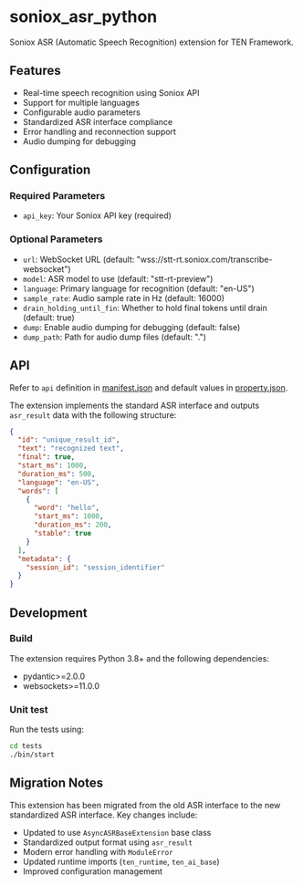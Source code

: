 # soniox_asr_python

Soniox ASR (Automatic Speech Recognition) extension for TEN Framework.

## Features

- Real-time speech recognition using Soniox API
- Support for multiple languages
- Configurable audio parameters
- Standardized ASR interface compliance
- Error handling and reconnection support
- Audio dumping for debugging

## Configuration

### Required Parameters

- `api_key`: Your Soniox API key (required)

### Optional Parameters

- `url`: WebSocket URL (default: "wss://stt-rt.soniox.com/transcribe-websocket")
- `model`: ASR model to use (default: "stt-rt-preview")
- `language`: Primary language for recognition (default: "en-US")
- `sample_rate`: Audio sample rate in Hz (default: 16000)
- `drain_holding_until_fin`: Whether to hold final tokens until drain (default: true)
- `dump`: Enable audio dumping for debugging (default: false)
- `dump_path`: Path for audio dump files (default: ".")

## API

Refer to `api` definition in [manifest.json](manifest.json) and default values in [property.json](property.json).

The extension implements the standard ASR interface and outputs `asr_result` data with the following structure:

```json
{
  "id": "unique_result_id",
  "text": "recognized text",
  "final": true,
  "start_ms": 1000,
  "duration_ms": 500,
  "language": "en-US",
  "words": [
    {
      "word": "hello",
      "start_ms": 1000,
      "duration_ms": 200,
      "stable": true
    }
  ],
  "metadata": {
    "session_id": "session_identifier"
  }
}
```

## Development

### Build

The extension requires Python 3.8+ and the following dependencies:
- pydantic>=2.0.0
- websockets>=11.0.0

### Unit test

Run the tests using:
```bash
cd tests
./bin/start
```

## Migration Notes

This extension has been migrated from the old ASR interface to the new standardized ASR interface. Key changes include:

- Updated to use `AsyncASRBaseExtension` base class
- Standardized output format using `asr_result`
- Modern error handling with `ModuleError`
- Updated runtime imports (`ten_runtime`, `ten_ai_base`)
- Improved configuration management
